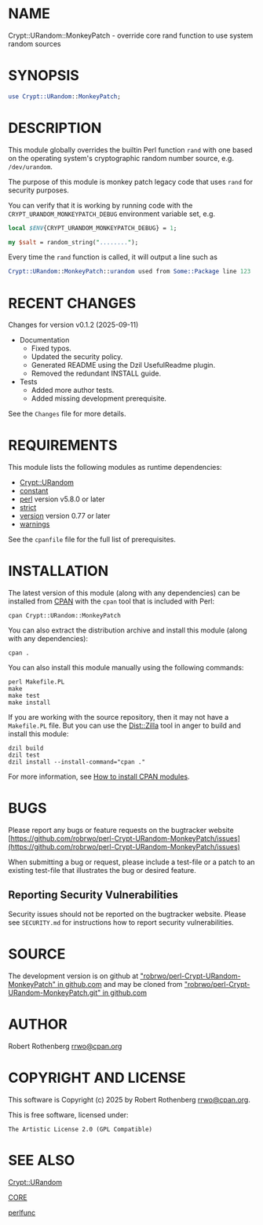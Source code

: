 # NAME

Crypt::URandom::MonkeyPatch - override core rand function to use system random sources

# SYNOPSIS

```perl
use Crypt::URandom::MonkeyPatch;
```

# DESCRIPTION

This module globally overrides the builtin Perl function `rand` with one based on the operating system's cryptographic
random number source, e.g. `/dev/urandom`.

The purpose of this module is monkey patch legacy code that uses `rand` for security purposes.

You can verify that it is working by running code with the `CRYPT_URANDOM_MONKEYPATCH_DEBUG` environment variable set,
e.g.

```perl
local $ENV{CRYPT_URANDOM_MONKEYPATCH_DEBUG} = 1;

my $salt = random_string("........");
```

Every time the `rand` function is called, it will output a line such as

```perl
Crypt::URandom::MonkeyPatch::urandom used from Some::Package line 123
```

# RECENT CHANGES

Changes for version v0.1.2 (2025-09-11)

- Documentation
    - Fixed typos.
    - Updated the security policy.
    - Generated README using the Dzil UsefulReadme plugin.
    - Removed the redundant INSTALL guide.
- Tests
    - Added more author tests.
    - Added missing development prerequisite.

See the `Changes` file for more details.

# REQUIREMENTS

This module lists the following modules as runtime dependencies:

- [Crypt::URandom](https://metacpan.org/pod/Crypt%3A%3AURandom)
- [constant](https://metacpan.org/pod/constant)
- [perl](https://metacpan.org/pod/perl) version v5.8.0 or later
- [strict](https://metacpan.org/pod/strict)
- [version](https://metacpan.org/pod/version) version 0.77 or later
- [warnings](https://metacpan.org/pod/warnings)

See the `cpanfile` file for the full list of prerequisites.

# INSTALLATION

The latest version of this module (along with any dependencies) can be installed from [CPAN](https://www.cpan.org) with the `cpan` tool that is included with Perl:

```
cpan Crypt::URandom::MonkeyPatch
```

You can also extract the distribution archive and install this module (along with any dependencies):

```
cpan .
```

You can also install this module manually using the following commands:

```
perl Makefile.PL
make
make test
make install
```

If you are working with the source repository, then it may not have a `Makefile.PL` file.  But you can use the [Dist::Zilla](https://dzil.org/) tool in anger to build and install this module:

```
dzil build
dzil test
dzil install --install-command="cpan ."
```

For more information, see [How to install CPAN modules](https://www.cpan.org/modules/INSTALL.html).

# BUGS

Please report any bugs or feature requests on the bugtracker website
[https://github.com/robrwo/perl-Crypt-URandom-MonkeyPatch/issues](https://github.com/robrwo/perl-Crypt-URandom-MonkeyPatch/issues)

When submitting a bug or request, please include a test-file or a
patch to an existing test-file that illustrates the bug or desired
feature.

## Reporting Security Vulnerabilities

Security issues should not be reported on the bugtracker website. Please see `SECURITY.md` for instructions how to
report security vulnerabilities.

# SOURCE

The development version is on github at ["robrwo/perl-Crypt-URandom-MonkeyPatch" in github.com](https://metacpan.org/pod/github.com#robrwo-perl-Crypt-URandom-MonkeyPatch)
and may be cloned from ["robrwo/perl-Crypt-URandom-MonkeyPatch.git" in github.com](https://metacpan.org/pod/github.com#robrwo-perl-Crypt-URandom-MonkeyPatch.git)

# AUTHOR

Robert Rothenberg <rrwo@cpan.org>

# COPYRIGHT AND LICENSE

This software is Copyright (c) 2025 by Robert Rothenberg <rrwo@cpan.org>.

This is free software, licensed under:

```
The Artistic License 2.0 (GPL Compatible)
```

# SEE ALSO

[Crypt::URandom](https://metacpan.org/pod/Crypt%3A%3AURandom)

[CORE](https://metacpan.org/pod/CORE)

[perlfunc](https://metacpan.org/pod/perlfunc)
